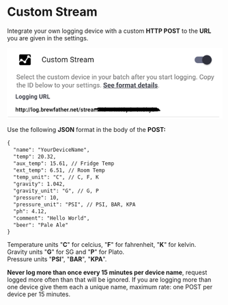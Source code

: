 # Custom Stream

Integrate your own logging device with a custom **HTTP POST** to the **URL** you are given in the settings.

![Enable custom stream in the settings page](../.gitbook/assets/image%20%2856%29.png)

Use the following **JSON** format in the body of the **POST:**

```text
{
  "name": "YourDeviceName",
  "temp": 20.32,
  "aux_temp": 15.61, // Fridge Temp
  "ext_temp": 6.51, // Room Temp
  "temp_unit": "C", // C, F, K
  "gravity": 1.042,
  "gravity_unit": "G", // G, P
  "pressure": 10,
  "pressure_unit": "PSI", // PSI, BAR, KPA
  "ph": 4.12,
  "comment": "Hello World",
  "beer": "Pale Ale"
}
```

Temperature units "**C**" for celcius, "**F**" for fahrenheit, "**K**" for kelvin.  
Gravity units "**G**" for SG and "**P**" for Plato.  
Pressure units "**PSI**", "**BAR**", "**KPA**".

**Never log more than once every 15 minutes per device name**, request logged more often than that will be ignored. If you are logging more than one device give them each a unique name, maximum rate: one POST per device per 15 minutes.

